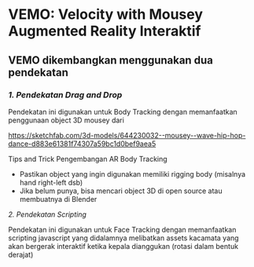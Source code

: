 # VEMO: Velocity with Mousey Augmented Reality Interaktif
## VEMO dikembangkan menggunakan dua pendekatan
### _1. Pendekatan Drag and Drop_

Pendekatan ini digunakan untuk Body Tracking dengan memanfaatkan penggunaan object 3D mousey dari

https://sketchfab.com/3d-models/644230032--mousey--wave-hip-hop-dance-d883e61381f74307a59bc1d0bef9aea5

   Tips and Trick Pengembangan AR Body Tracking
   - Pastikan object yang ingin digunakan memiliki rigging body (misalnya hand right-left dsb)
   - Jika belum punya, bisa mencari object 3D di open source atau membuatnya di Blender
     
_2. Pendekatan Scripting_

Pendekatan ini digunakan untuk Face Tracking dengan memanfaatkan scripting javascript yang didalamnya melibatkan assets kacamata yang akan bergerak interaktif ketika kepala dianggukan (rotasi dalam bentuk derajat)
